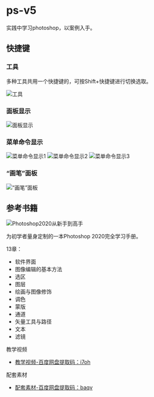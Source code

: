 # ps-v5

实践中学习photoshop，以案例入手。

## 快捷键

### 工具

多种工具共用一个快捷键的，可按Shift+快捷键进行切换选取。

![工具](/public/image02710.jpeg)

### 面板显示

![面板显示](/public/image02711.jpeg)

### 菜单命令显示

![菜单命令显示1](/public/image02712.jpeg)
![菜单命令显示2](/public/image02713.jpeg)
![菜单命令显示3](/public/image02714.jpeg)

### “画笔”面板

![“画笔”面板](/public/image02715.jpeg)

## 参考书籍

![Photoshop2020从新手到高手](/public/image00298.jpeg)

为初学者量身定制的一本Photoshop 2020完全学习手册。

13章：
- 软件界面
- 图像编辑的基本方法
- 选区
- 图层
- 绘画与图像修饰
- 调色
- 蒙版
- 通道
- 矢量工具与路径
- 文本
- 滤镜

教学视频

- [教学视频-百度网盘提取码：i7oh](https://pan.baidu.com/s/10OMHecLwDwXZNNw4RssC1w)

配套素材

- [配套素材-百度网盘提取码：baqv](https://pan.baidu.com/s/1v8xCiLr_-vE2wPU7U5JIbA)


<!-- 
wxread 图片地址
https://res.weread.qq.com/wrepub/CB_AL010w13N4U76gN6gw6b0ETz_image02712.jpeg -->